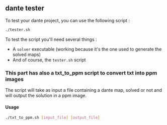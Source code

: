 ## dante tester

To test your dante project, you can use the following script :

```bash
./tester.sh
```

To test the script you'll need several things :
- A `solver` executable (working because it's the one used to generate the solved maps)
- And of course, the `tester.sh` script

### This part has also a txt_to_ppm script to convert txt into ppm images

The script will take as input a file containing a dante map, solved or not and will output the solution in a ppm image.

#### Usage

```bash
./txt_to_ppm.sh [input_file] [output_file]
```
